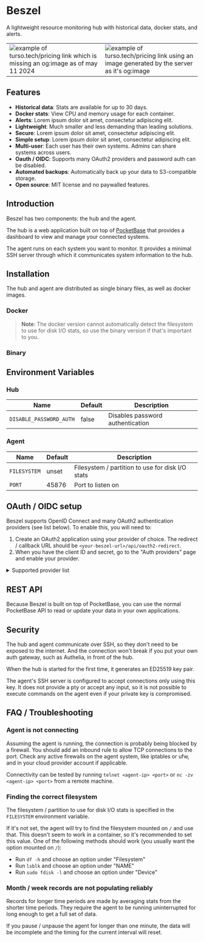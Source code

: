 # Beszel

A lightweight resource monitoring hub with historical data, docker stats, and alerts.

<table width="100%">
  <tbody>
    <tr>
      <td width="50%"><img src="https://henrygd-assets.b-cdn.net/social-image-server/before-capture.png" alt="example of turso.tech/pricing link which is missing an og:image as of may 11 2024"/></td>
      <td width="50%"><img src="https://henrygd-assets.b-cdn.net/social-image-server/after-capture.webp" alt="example of turso.tech/pricing link using an image generated by the server as it's og:image"/></td>
    </tr>
  </tbody>
</table>

## Features

- **Historical data**: Stats are available for up to 30 days.
- **Docker stats**: View CPU and memory usage for each container.
- **Alerts**: Lorem ipsum dolor sit amet, consectetur adipiscing elit.
- **Lightweight**: Much smaller and less demanding than leading solutions.
- **Secure**: Lorem ipsum dolor sit amet, consectetur adipiscing elit.
- **Simple setup**: Lorem ipsum dolor sit amet, consectetur adipiscing elit.
- **Multi-user**: Each user has their own systems. Admins can share systems across users.
- **Oauth / OIDC**: Supports many OAuth2 providers and password auth can be disabled.
- **Automated backups**: Automatically back up your data to S3-compatible storage.
- **Open source**: MIT license and no paywalled features.

## Introduction

Beszel has two components: the hub and the agent.

The hub is a web application built on top of [PocketBase](https://pocketbase.io/) that provides a dashboard to view and manage your connected systems.

The agent runs on each system you want to monitor. It provides a minimal SSH server through which it communicates system information to the hub.

## Installation

The hub and agent are distributed as single binary files, as well as docker images.

### Docker

> **Note**: The docker version cannot automatically detect the filesystem to use for disk I/O stats, so use the binary version if that's important to you.

### Binary

## Environment Variables

### Hub

| Name                    | Default | Description                      |
| ----------------------- | ------- | -------------------------------- |
| `DISABLE_PASSWORD_AUTH` | false   | Disables password authentication |

### Agent

| Name         | Default | Description                                      |
| ------------ | ------- | ------------------------------------------------ |
| `FILESYSTEM` | unset   | Filesystem / partition to use for disk I/O stats |
| `PORT`       | 45876   | Port to listen on                                |

## OAuth / OIDC setup

Beszel supports OpenID Connect and many OAuth2 authentication providers (see list below). To enable this, you will need to:

1. Create an OAuth2 application using your provider of choice. The redirect / callback URL should be `<your-beszel-url>/api/oauth2-redirect`.
2. When you have the client ID and secret, go to the "Auth providers" page and enable your provider.

<details>
  <summary>Supported provider list</summary>

- Apple
- Bitbucket
- Discord
- Facebook
- Gitea
- Gitee
- GitHub
- GitLab
- Google
- Instagram
- Kakao
- LiveChat
- mailcow
- Microsoft
- OpenID Connect
- Patreon (v2)
- Spotify
- Strava
- Twitch
- Twitter
- VK
- Yandex
</details>

## REST API

Because Beszel is built on top of PocketBase, you can use the normal PocketBase API to read or update your data in your own applications.

## Security

The hub and agent communicate over SSH, so they don't need to be exposed to the internet. And the connection won't break if you put your own auth gateway, such as Authelia, in front of the hub.

When the hub is started for the first time, it generates an ED25519 key pair.

The agent's SSH server is configured to accept connections only using this key. It does not provide a pty or accept any input, so it is not possible to execute commands on the agent even if your private key is compromised.

## FAQ / Troubleshooting

### Agent is not connecting

Assuming the agent is running, the connection is probably being blocked by a firewall. You should add an inbound rule to allow TCP connections to the port. Check any active firewalls on the agent system, like iptables or ufw, and in your cloud provider account if applicable.

Connectivity can be tested by running `telnet <agent-ip> <port>` or `nc -zv <agent-ip> <port>` from a remote machine.

### Finding the correct filesystem

The filesystem / partition to use for disk I/O stats is specified in the `FILESYSTEM` environment variable.

If it's not set, the agent will try to find the filesystem mounted on `/` and use that. This doesn't seem to work in a container, so it's recommended to set this value. One of the following methods should work (you usually want the option mounted on `/`):

- Run `df -h` and choose an option under "Filesystem"
- Run `lsblk` and choose an option under "NAME"
- Run `sudo fdisk -l` and choose an option under "Device"

### Month / week records are not populating reliably

Records for longer time periods are made by averaging stats from the shorter time periods. They require the agent to be running uninterrupted for long enough to get a full set of data.

If you pause / unpause the agent for longer than one minute, the data will be incomplete and the timing for the current interval will reset.
